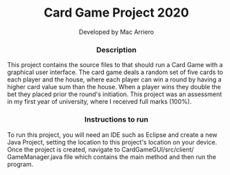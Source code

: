 <h1 align="center">Card Game Project 2020</h1>
<p align="center">
    Developed by Mac Arriero
</p>

<h3 align="center" >Description</h3>
This project contains the source files to that should run a Card Game with a graphical user interface. The card game deals a random set of five cards to each player and the house, where each player can win a round by having a higher card value sum than the house. When a player wins they double the bet they placed prior the round's initiation. This project was an assessment in my first year of university, where I received full marks (100%).

<br>
<h3 align="center">Instructions to run</h3>
<p align="left">
    To run this project, you will need an IDE such as Eclipse and create a new Java Project, setting the location to this project's location on your device. Once the project is created, navigate to CardGameGUI/src/client/ GameManager.java file which contains the main method and then run the program.
</p>